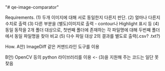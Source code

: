 "# qe-image-comparator" 

Requirements.
(1) 두개 이미지에 대해 서로 동일한지 다른지 판단.
(2) 얼마나 다른지 수치로 출력
(3) 다른 부분을 (별도)이미지로 출력 - contour나 Highlight 표시 등
(4) 동일 동작을 2개 폴더 대상으로, 첫번째 폴더에 존재하는 각 파일명에 대해 두번째 폴더에서 동일 파일명을 찾아 비교
(5) 다수 파일 대상 2의 결과를 별도로 출력(.csv? .txt?)

How.
A안) ImageDiff 같은 커맨드라인 도구를 이용

B안) OpenCV 등의 python 라이브러리를 이용 
<- (3)을 지원해 주는 코드는 일단 못찾음